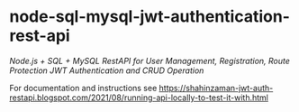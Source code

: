 # node-sql-mysql-jwt-authentication-rest-api
*Node.js + SQL + MySQL RestAPI for User Management, Registration, Route Protection JWT Authentication and CRUD Operation*

For documentation and instructions see
https://shahinzaman-jwt-auth-restapi.blogspot.com/2021/08/running-api-locally-to-test-it-with.html
